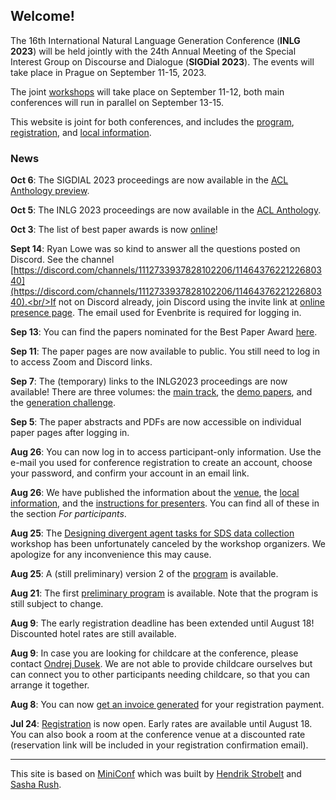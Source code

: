 ## Welcome!

The 16th International Natural Language Generation Conference (**INLG 2023**) will be held jointly with the 24th Annual Meeting of the Special Interest Group on Discourse and Dialogue (**SIGDial 2023**).
The events will take place in Prague on September 11-15, 2023.

The joint [workshops](workshops.html) will take place on September 11-12, both main conferences will run in parallel on September 13-15.

This website is joint for both conferences, and includes the [program](calendar.html), [registration](registration.html), and [local information](local.html).


### News

**Oct 6**: The SIGDIAL 2023 proceedings are now available in the [ACL Anthology preview](https://preview.aclanthology.org/sigdial-23-ingestion/volumes/2023.sigdial-1/).

**Oct 5**: The INLG 2023 proceedings are now available in the [ACL Anthology](https://aclanthology.org/venues/inlg/).

**Oct 3**: The list of best paper awards is now [online](awards.html)!

**Sept 14**: Ryan Lowe was so kind to answer all the questions posted on Discord. See the channel [https://discord.com/channels/1112733937828102206/1146437622122680340](https://discord.com/channels/1112733937828102206/1146437622122680340).<br/>If not on Discord already, join Discord using the invite link at [online presence page](https://sigdialinlg2023.github.io/onlinepresence.html). The email used for Evenbrite  is required for logging in.

**Sep 13**: You can find the papers nominated for the Best Paper Award [here](awards.html).

**Sep 11**: The paper pages are now available to public. You still need to log in to access Zoom and Discord links.

**Sep 7**: The (temporary) links to the INLG2023 proceedings are now available! There are three volumes: the [main track](https://preview.aclanthology.org/inlg-23-ingestion/volumes/2023.inlg-1/), the [demo papers](https://preview.aclanthology.org/inlg-23-ingestion/volumes/2023.inlg-demos/), and the [generation challenge](https://preview.aclanthology.org/inlg-23-ingestion/volumes/2023.inlg-genchal/).

**Sep 5**: The paper abstracts and PDFs are now accessible on individual paper pages after logging in.

**Aug 26**: You can now log in to access participant-only information. Use the e-mail you used for conference registration to create an account, choose your password, and confirm your account in an email link.

**Aug 26**: We have published the information about the [venue](/venue.html), the [local information](/local.html), and the [instructions for presenters](/presenters.html). You can find all of these in the section *For participants*.

**Aug 25**: The [Designing divergent agent tasks for SDS data collection](https://icsresearch.ucd.ie/sigDial23/web/index.html) workshop has been unfortunately canceled by the workshop organizers. We apologize for any inconvenience this may cause.

**Aug 25**: A (still preliminary) version 2 of the [program](calendar.html) is available.

**Aug 21**: The first [preliminary program](calendar.html) is available. Note that the program is still subject to change.

**Aug 9**: The early registration deadline has been extended until August 18! Discounted hotel rates are still available.

**Aug 9**: In case you are looking for childcare at the conference, please contact [Ondrej Dusek](https://ufal.mff.cuni.cz/ondrej-dusek). We are not able to provide childcare ourselves but can connect you to other participants needing childcare, so that you can arrange it together.

**Aug 8**: You can now [get an invoice generated](invoice.html) for your registration payment.

**Jul 24**: [Registration](registration.html) is now open. Early rates are available until August 18. You can also book a room at the conference venue at a discounted rate (reservation link will be included in your registration confirmation email).

---

This site is based on [MiniConf](https://github.com/Mini-Conf/Mini-Conf) which was built by [Hendrik Strobelt](http://twitter.com/hen_str) and [Sasha Rush](http://twitter.com/srush_nlp).


